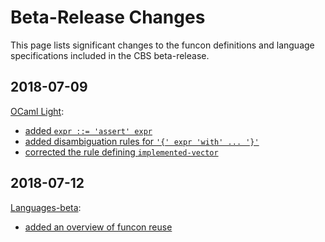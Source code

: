 Beta-Release Changes
====================

This page lists significant changes to the funcon definitions and
language specifications included in the CBS beta-release.

2018-07-09
----------

[OCaml Light](Languages-beta/OCaml-Light/index.md):
* [added `expr ::= 'assert' expr`](Languages-beta/OCaml-Light/OC-L-cbs/OC-L/OC-L-07-Expressions/index.html)
* [added disambiguation rules for `'{' expr 'with' ... '}'`](Languages-beta/OCaml-Light/OC-L-cbs/OC-L/OC-L-A-Disambiguation/index.html)
* [corrected the rule defining `implemented-vector`](Languages-beta/OCaml-Light/OC-L-cbs/OC-L/OC-L-02-Values/index.html)


2018-07-12
----------
[Languages-beta](Languages-beta/index.md):
* [added an overview of funcon reuse](Languages-beta/Reuse.md)

